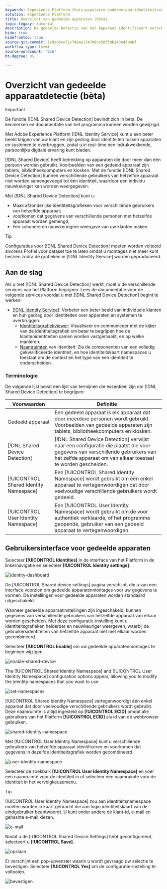 ```yaml
---
keywords: Experience Platform;thuis;populaire onderwerpen;identiteitsservice;Identiteitsservice;gedeelde apparaten;Gedeelde apparaten
solution: Experience Platform
title: Overzicht van gedeelde apparaten (bèta)
topic-legacy: tutorial
description: De gedeelde Detectie van het Apparaat identificeert verschillende voor authentiek verklaarde gebruikers van het zelfde apparaat, die voor een nauwkeurigere vertegenwoordiging van klantengegevens in identiteitsgrafieken toestaan
hide: true
hidefromtoc: true
source-git-commit: 1cdab6ce71c748ae174700ce50f50b143e46b40f
workflow-type: tm+mt
source-wordcount: '616'
ht-degree: 0%

---
```


# Overzicht van gedeelde apparaatdetectie (bèta)

>[!IMPORTANT]
>
>De functie [!DNL Shared Device Detection] bevindt zich in bèta. De kenmerken en documentatie van het programma kunnen worden gewijzigd.

Met Adobe Experience Platform [!DNL Identity Service] kunt u een beter beeld krijgen van uw klant en zijn gedrag door identiteiten tussen apparaten en systemen te overbruggen, zodat u in real-time een indrukwekkende, persoonlijke digitale ervaring kunt bieden.

[!DNL Shared Device] heeft betrekking op apparaten die door meer dan één persoon worden gebruikt. Voorbeelden van een gedeeld apparaat zijn tablets, bibliotheekcomputers en kiosken. Met de functie [!DNL Shared Device Detection] kunnen verschillende gebruikers van hetzelfde apparaat niet worden samengevoegd tot één identiteit, waardoor een individu nauwkeuriger kan worden weergegeven.

Met [!DNL Shared Device Detection] kunt u:

* Maak afzonderlijke identiteitsgrafieken voor verschillende gebruikers van hetzelfde apparaat;
* voorkomen dat gegevens van verschillende personen met hetzelfde apparaat worden gemengd;
* Een schonere en nauwkeurigere weergave van uw klanten maken.

>[!TIP]
>
>Configuraties voor [!DNL Shared Device Detection] moeten worden voltooid alvorens Profiel voor dataset toe te laten omdat u montages niet meer kunt herzien zodra de grafieken in [!DNL Identity Service] worden geproduceerd.

## Aan de slag

Als u met [!DNL Shared Device Detection] werkt, moet u de verschillende services van het Platform begrijpen. Lees de documentatie voor de volgende services voordat u met [!DNL Shared Device Detection] begint te werken:

* [[!DNL Identity Service]](../home.md): Verbeter een beter beeld van individuele klanten en hun gedrag door identiteiten over apparaten en systemen te overbruggen.
   * [Identiteitsgrafiekviewer](./identity-graph-viewer.md): Visualiseer en communiceer met de kijker van de identiteitsgrafiek om beter te begrijpen hoe de klantenidentiteiten samen worden vastgemaakt, en op welke manieren.
   * [Naamruimten](../namespaces.md) van identiteit: Zie de componenten van een volledig gekwalificeerde identiteit, en hoe identiteitskaart namespaces u toestaat om de context en het type van een identiteit te onderscheiden.

### Terminologie

De volgende lijst bevat een lijst van termijnen die essentieel zijn om [!DNL Shared Device Detection] te begrijpen:

| Voorwaarden | Definitie |
| --- | --- |
| Gedeeld apparaat | Een gedeeld apparaat is elk apparaat dat door meerdere personen wordt gebruikt. Voorbeelden van gedeelde apparaten zijn tablets, bibliotheekcomputers en kiosken. |
| [!DNL Shared Device Detection] | [!DNL Shared Device Detection] verwijst naar een configuratie die plaatst die voor gegevens van verschillende gebruikers van het zelfde apparaat om van elkaar toestaat te worden gescheiden. |
| [!UICONTROL Shared Identity Namespace] | Een [!UICONTROL Shared Identity Namespace] wordt gebruikt om één enkel apparaat te vertegenwoordigen dat door veelvoudige verschillende gebruikers wordt gedeeld. |
| [!UICONTROL User Identity Namespace] | Een [!UICONTROL User Identity Namespace] wordt gebruikt om de voor authentiek verklaarde, of het programma geopende, gebruiker van een gedeeld apparaat te vertegenwoordigen. |

## Gebruikersinterface voor gedeelde apparaten

Selecteer **[!UICONTROL Identities]** in de interface van het Platform in de linkernavigatie en selecteer **[!UICONTROL Identity settings]**.

![identity-dashboard](../images/shared-device/identity-dashboard.png)

De [!UICONTROL Shared device settings] pagina verschijnt, die u van een interface voorzien om gedeelde apparatenmontages voor uw gegevens te vormen. De instellingen voor gedeelde apparaten worden standaard uitgeschakeld.

Wanneer gedeelde apparaatinstellingen zijn ingeschakeld, kunnen gegevens van verschillende gebruikers van hetzelfde apparaat van elkaar worden gescheiden. Met deze configuratie-instelling kunt u identiteitsgrafieken helderder en nauwkeuriger weergeven, waarbij de gebruikersidentiteiten van hetzelfde apparaat niet met elkaar worden gecombineerd.

Selecteer **[!UICONTROL Enable]** om uw gedeelde apparatenmontages te beginnen wijzigen.

![enable-shared-device](../images/shared-device/enable-shared-device.png)

The [!UICONTROL Shared Identity Namespace] and [!UICONTROL User Identity Namespace] configuration options appear, allowing you to modify the identity namespaces that you want to use.

![set-namespaces](../images/shared-device/set-namespaces.png)

[!UICONTROL Shared Identity Namespace] vertegenwoordigt één enkel apparaat dat door veelvoudige verschillende gebruikers wordt gebruikt. Deze naamruimte is altijd ingesteld op **[!UICONTROL ECID]** omdat alle gebruikers van het Platform **[!UICONTROL ECID]** als id van de webbrowser gebruiken.

![shared-identity-namespace](../images/shared-device/shared-identity-namespace.png)

Met [!UICONTROL User Identity Namespace] kunt u verschillende gebruikers van hetzelfde apparaat identificeren en voorkomen dat gegevens in dezelfde identiteitsgrafiek worden gecombineerd.

![user-identity-namespace](../images/shared-device/user-identity-namespace.png)

Selecteer de zoekbalk **[!UICONTROL User Identity Namespace]** en voer een naamruimte voor de identiteit in of selecteer een naamruimte voor de identiteit in het vervolgkeuzemenu.

>[!TIP]
>
>[!UICONTROL User Identity Namespace] zou aan identiteitsnamespace moeten worden in kaart gebracht die aan login identiteitskaart van de eindgebruiker beantwoordt. U kunt onder andere de klant-id, e-mail en gehashte e-mail kiezen.

![e-mail](../images/shared-device/emails.png)

Nadat u de [!UICONTROL Shared Device Settings] hebt geconfigureerd, selecteert u **[!UICONTROL Save]**.

![opslaan](../images/shared-device/save.png)

Er verschijnt een pop-upvenster waarin u wordt gevraagd uw selectie te bevestigen. Selecteer **[!UICONTROL Yes]** om de configuratie-instelling te voltooien.

![bevestigen](../images/shared-device/confirm.png)
